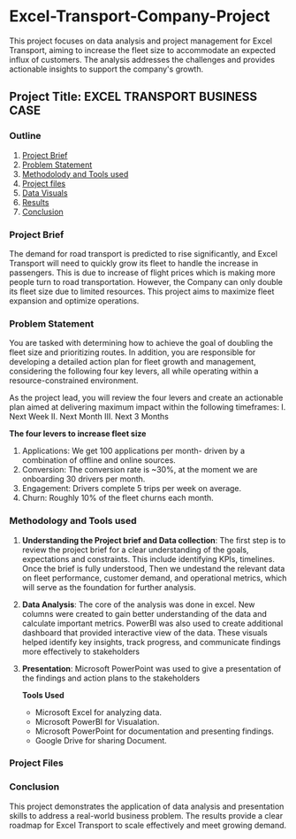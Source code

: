 # Excel-Transport-Company-Project
This project focuses on data analysis and project management for Excel Transport, aiming to increase the fleet size to accommodate an expected influx of customers. The analysis addresses the challenges and provides actionable insights to support the company's growth.

## Project Title: EXCEL TRANSPORT BUSINESS CASE

### Outline
1. [Project Brief](#project-brief)
2. [Problem Statement](#problem-statement)
3. [Methodolody and Tools used](#methodology-and-tools-used)
4. [Project files](#Project-files)
5. [Data Visuals](#data-visuals)
6. [Results](#results)
7. [Conclusion](#conclusion)

### Project Brief
The demand for road transport is predicted to rise significantly, and Excel Transport will need to quickly grow its fleet to handle the increase in passengers. This is due to increase of flight prices which is making more people turn to road transportation. However, the Company can only double its fleet size due to limited resources. This project aims to maximize fleet expansion and optimize operations.   

### Problem Statement
You are tasked with determining how to achieve the goal of doubling the fleet size and prioritizing  routes. In addition, you are responsible for developing a detailed action plan for fleet growth and management, considering the following four key levers, all while operating within a resource-constrained environment.

As the project lead, you will review the four levers and create an actionable plan aimed at delivering maximum impact within the following timeframes:
I. Next Week    II. Next Month   III. Next 3 Months

**The four levers to increase fleet size**

1. Applications: We get 100 applications per month- driven by a combination of offline and  online sources.
2. Conversion: The conversion rate is ~30%, at the moment we are onboarding 30 drivers per month.
3. Engagement: Drivers complete 5 trips per week on average.
4. Churn: Roughly 10% of the fleet churns each month.

### Methodology and Tools used
1. **Understanding the Project brief and Data collection**: The first step is to review the project brief for a clear understanding of the goals, expectations and constraints. This include identifying KPIs, timelines. Once the brief is fully understood, Then we undestand the relevant data on fleet performance, customer demand, and operational metrics, which will serve as the foundation for further analysis.
2. **Data Analysis**: The core of the analysis was done in excel. New columns were created to gain better understanding of the data and calculate important metrics. PowerBI was also used to create additional dashboard that provided interactive view of the data. These visuals helped identify key insights, track progress, and communicate findings more effectively to stakeholders
3. **Presentation**: Microsoft PowerPoint was used to give a presentation of the findings and action plans to the stakeholders
   
   **Tools Used**
   - Microsoft Excel for analyzing data.
   - Microsoft PowerBI for Visualation.
   - Microsoft PowerPoint for documentation and presenting findings.
   - Google Drive for sharing Document.
  
### Project Files

### Conclusion
This project demonstrates the application of data analysis and presentation skills to address a real-world business problem. The results provide a clear roadmap for Excel Transport to scale effectively and meet growing demand.
